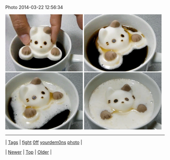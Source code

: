 <!--
title: Photo 2014-03-22 12
date: 2020-06-28T15:27:00.272Z
tags: fight, 0ff, yourdem0ns, photo
-->


Photo 2014-03-22 12:56:34

![](80353820902-0.gif)
![](80353820902-1.gif)
![](80353820902-2.gif)
![](80353820902-3.gif)

<!--BOTTOM-POST-NAVIGATION-->
---

| [Tags](tags.md) | [fight](tag-fight.md) [0ff](tag-0ff.md) [yourdem0ns](tag-yourdem0ns.md) [photo](tag-photo.md) |

| [Newer](80348268564.md) | [Top](index.md) | [Older](80357378509.md) |